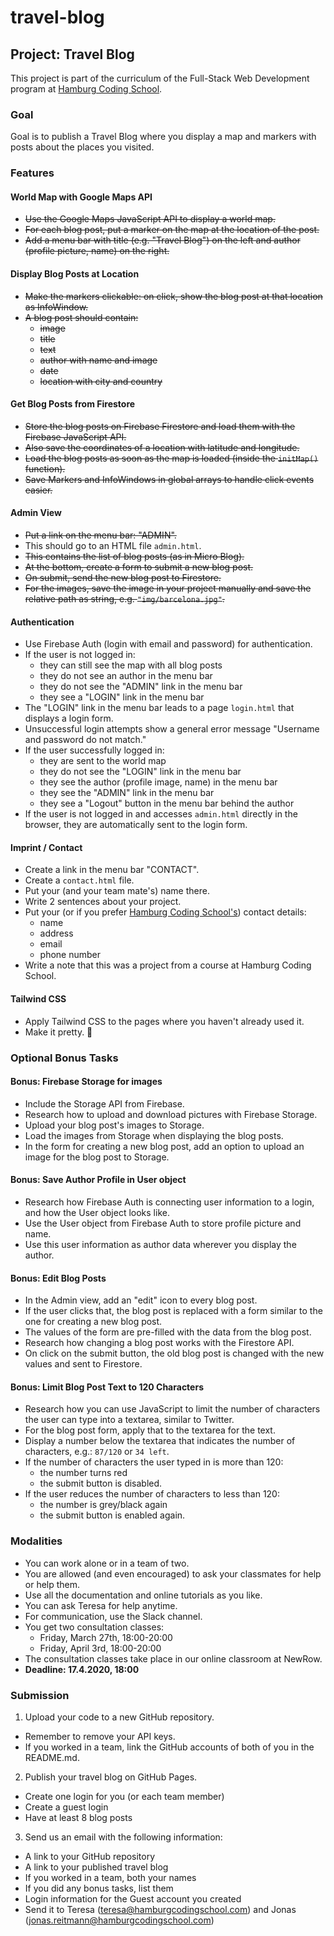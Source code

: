 # travel-blog

## Project: Travel Blog

This project is part of the curriculum of the Full-Stack Web Development program at [Hamburg Coding School](https://hamburgcodingschool.com/).

### Goal

Goal is to publish a Travel Blog where you display a map and markers with posts about the places you visited.

### Features

#### World Map with Google Maps API

-   ~~Use the Google Maps JavaScript API to display a world map.~~
-   ~~For each blog post, put a marker on the map at the location of the post.~~
-   ~~Add a menu bar with title (e.g. "Travel Blog") on the left and author (profile picture, name) on the right.~~

#### Display Blog Posts at Location

-   ~~Make the markers clickable: on click, show the blog post at that location as InfoWindow.~~
-   ~~A blog post should contain:~~
    -   ~~image~~
    -   ~~title~~
    -   ~~text~~
    -   ~~author with name and image~~
    -   ~~date~~
    -   ~~location with city and country~~

#### Get Blog Posts from Firestore

-   ~~Store the blog posts on Firebase Firestore and load them with the Firebase JavaScript API.~~
-   ~~Also save the coordinates of a location with latitude and longitude.~~
-   ~~Load the blog posts as soon as the map is loaded (inside the `initMap()` function).~~
-   ~~Save Markers and InfoWindows in global arrays to handle click events easier.~~

#### Admin View

-   ~~Put a link on the menu bar: "ADMIN".~~
-   This should go to an HTML file `admin.html`.
-   ~~This contains the list of blog posts (as in Micro Blog).~~
-   ~~At the bottom, create a form to submit a new blog post.~~
-   ~~On submit, send the new blog post to Firestore.~~
-   ~~For the images, save the image in your project manually and save the relative path as string, e.g. `"img/barcelona.jpg"`.~~

#### Authentication

-   Use Firebase Auth (login with email and password) for authentication.
-   If the user is not logged in:
    -   they can still see the map with all blog posts
    -   they do not see an author in the menu bar
    -   they do not see the "ADMIN" link in the menu bar
    -   they see a "LOGIN" link in the menu bar
-   The "LOGIN" link in the menu bar leads to a page `login.html` that displays a login form.
-   Unsuccessful login attempts show a general error message "Username and password do not match."
-   If the user successfully logged in:
    -   they are sent to the world map
    -   they do not see the "LOGIN" link in the menu bar
    -   they see the author (profile image, name) in the menu bar
    -   they see the "ADMIN" link in the menu bar
    -   they see a "Logout" button in the menu bar behind the author
-   If the user is not logged in and accesses `admin.html` directly in the browser, they are automatically sent to the login form.

#### Imprint / Contact

-   Create a link in the menu bar "CONTACT".
-   Create a `contact.html` file.
-   Put your (and your team mate's) name there.
-   Write 2 sentences about your project.
-   Put your (or if you prefer [Hamburg Coding School's](https://hamburgcodingschool.com/contact/)) contact details:
    -   name
    -   address
    -   email
    -   phone number
-   Write a note that this was a project from a course at Hamburg Coding School.

#### Tailwind CSS

-   Apply Tailwind CSS to the pages where you haven't already used it.
-   Make it pretty. 🤩

### Optional Bonus Tasks

#### Bonus: Firebase Storage for images

-   Include the Storage API from Firebase.
-   Research how to upload and download pictures with Firebase Storage.
-   Upload your blog post's images to Storage.
-   Load the images from Storage when displaying the blog posts.
-   In the form for creating a new blog post, add an option to upload an image for the blog post to Storage.

#### Bonus: Save Author Profile in User object

-   Research how Firebase Auth is connecting user information to a login, and how the User object looks like.
-   Use the User object from Firebase Auth to store profile picture and name.
-   Use this user information as author data wherever you display the author.

#### Bonus: Edit Blog Posts

-   In the Admin view, add an "edit" icon to every blog post.
-   If the user clicks that, the blog post is replaced with a form similar to the one for creating a new blog post.
-   The values of the form are pre-filled with the data from the blog post.
-   Research how changing a blog post works with the Firestore API.
-   On click on the submit button, the old blog post is changed with the new values and sent to Firestore.

#### Bonus: Limit Blog Post Text to 120 Characters

-   Research how you can use JavaScript to limit the number of characters the user can type into a textarea, similar to Twitter.
-   For the blog post form, apply that to the textarea for the text.
-   Display a number below the textarea that indicates the number of characters, e.g.: `87/120` or `34 left`.
-   If the number of characters the user typed in is more than 120:
    -   the number turns red
    -   the submit button is disabled.
-   If the user reduces the number of characters to less than 120:
    -   the number is grey/black again
    -   the submit button is enabled again.

### Modalities

-   You can work alone or in a team of two.
-   You are allowed (and even encouraged) to ask your classmates for help or help them.
-   Use all the documentation and online tutorials as you like.
-   You can ask Teresa for help anytime.
-   For communication, use the Slack channel.
-   You get two consultation classes:
    -   Friday, March 27th, 18:00-20:00
    -   Friday, April 3rd, 18:00-20:00
-   The consultation classes take place in our online classroom at NewRow.
-   **Deadline: 17.4.2020, 18:00**

### Submission

1. Upload your code to a new GitHub repository.

-   Remember to remove your API keys.
-   If you worked in a team, link the GitHub accounts of both of you in the README.md.

2. Publish your travel blog on GitHub Pages.

-   Create one login for you (or each team member)
-   Create a guest login
-   Have at least 8 blog posts

3. Send us an email with the following information:

-   A link to your GitHub repository
-   A link to your published travel blog
-   If you worked in a team, both your names
-   If you did any bonus tasks, list them
-   Login information for the Guest account you created
-   Send it to Teresa (teresa@hamburgcodingschool.com) and Jonas (jonas.reitmann@hamburgcodingschool.com)
